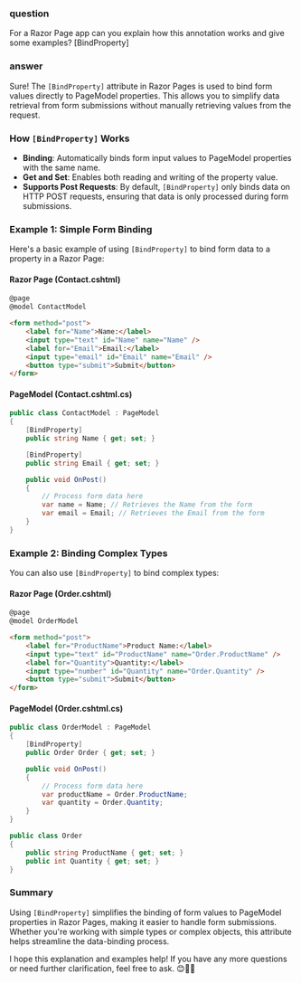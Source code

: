 ### question
For a Razor Page app can you explain how this annotation works and give some examples? [BindProperty]

### answer
Sure! The `[BindProperty]` attribute in Razor Pages is used to bind form values directly to PageModel properties. This allows you to simplify data retrieval from form submissions without manually retrieving values from the request.

### How `[BindProperty]` Works

- **Binding**: Automatically binds form input values to PageModel properties with the same name.
- **Get and Set**: Enables both reading and writing of the property value.
- **Supports Post Requests**: By default, `[BindProperty]` only binds data on HTTP POST requests, ensuring that data is only processed during form submissions.

### Example 1: Simple Form Binding

Here's a basic example of using `[BindProperty]` to bind form data to a property in a Razor Page:

#### Razor Page (Contact.cshtml)

```html
@page
@model ContactModel

<form method="post">
    <label for="Name">Name:</label>
    <input type="text" id="Name" name="Name" />
    <label for="Email">Email:</label>
    <input type="email" id="Email" name="Email" />
    <button type="submit">Submit</button>
</form>
```

#### PageModel (Contact.cshtml.cs)

```csharp
public class ContactModel : PageModel
{
    [BindProperty]
    public string Name { get; set; }

    [BindProperty]
    public string Email { get; set; }

    public void OnPost()
    {
        // Process form data here
        var name = Name; // Retrieves the Name from the form
        var email = Email; // Retrieves the Email from the form
    }
}
```

### Example 2: Binding Complex Types

You can also use `[BindProperty]` to bind complex types:

#### Razor Page (Order.cshtml)

```html
@page
@model OrderModel

<form method="post">
    <label for="ProductName">Product Name:</label>
    <input type="text" id="ProductName" name="Order.ProductName" />
    <label for="Quantity">Quantity:</label>
    <input type="number" id="Quantity" name="Order.Quantity" />
    <button type="submit">Submit</button>
</form>
```

#### PageModel (Order.cshtml.cs)

```csharp
public class OrderModel : PageModel
{
    [BindProperty]
    public Order Order { get; set; }

    public void OnPost()
    {
        // Process form data here
        var productName = Order.ProductName;
        var quantity = Order.Quantity;
    }
}

public class Order
{
    public string ProductName { get; set; }
    public int Quantity { get; set; }
}
```

### Summary

Using `[BindProperty]` simplifies the binding of form values to PageModel properties in Razor Pages, making it easier to handle form submissions. Whether you're working with simple types or complex objects, this attribute helps streamline the data-binding process.

I hope this explanation and examples help! If you have any more questions or need further clarification, feel free to ask. 😊📄💡